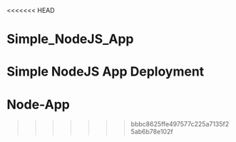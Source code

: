 <<<<<<< HEAD
# Simple_NodeJS_App
Simple NodeJS App Deployment
=======
# Node-App
>>>>>>> bbbc8625ffe497577c225a7135f25ab6b78e102f
